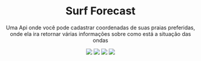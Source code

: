 <h1 align="center">Surf Forecast</h1>
<p align="center">Uma Api onde você pode cadastrar coordenadas de suas praias preferidas, onde ela ira retornar várias informações sobre como está a situação das ondas </p>
<p align="center"> <img src="https://img.shields.io/static/v1?label=JavaScript&message=NodeJs&color=green&style=for-the-badge&logo=Node.js"/>
<img src="https://img.shields.io/static/v1?label=Mongoose&message=5.11.8&color=green&style=for-the-badge&logo=MongoDB"/>
<img src="https://img.shields.io/static/v1?label=GitHub&message=GitHubActions&color=blue&style=for-the-badge&logo=GitHub Actions "/> 
<img src="https://img.shields.io/static/v1?label=Jest&message=26.0.1&color=red&style=for-the-badge&logo=Jest"/> 

<p>



